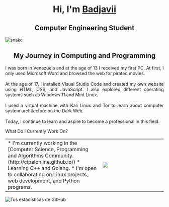 <!--! Title !-->

<h1 align="center">Hi, I'm <a href="https://badjavii.github.io/">Badjavii</a></h1>
<h2 align="center">Computer Engineering Student</h1>

![snake](static/grid-snake.svg)

<!--! About Me !-->

<h2 align="center">My Journey in Computing and Programming</h2>

<div style="text-align:justify;">
        <p>
            I was born in Venezuela and at the age of 13 I received my first PC. At first, I only used                 Microsoft Word and browsed the web for pirated movies.<br><br>At the age of 17, I installed 
           Visual Studio Code and created my own website using HTML, CSS, and JavaScript. I also explored              different operating systems such as Windows 11 and Mint Linux.<br><br>I used a virtual machine              with Kali Linux and Tor to learn about computer system architecture on the Dark Web.<br>                    <br>Today, I continue to learn and aspire to become a professional in this field.
        </p>
</div>

<!--! What Do I Currently Work On? !-->

</h2 align="center">What Do I Currently Work On?</h2>

<table align="center">
  
  <td width=60%>
    * I'm currently working in the [Computer Science, Programming and Algorithms Community.(http://cipalonline.github.io/)
    * Learning C++ and Golang.
    * I'm open to collaborating on Linux projects, web development, and Python programs.

  </td>

<td text-align="center">

  <div>
          <img src="https://github-readme-stats.vercel.app/api/top-langs/username=Druxorey&langs_count=10&theme=dracula&layout=compact&border_color=ff6e96&bg_color=00000000&"/>
  </div>

</td>

</table>

![Tus estadísticas de GitHub](https://github-readme-stats.vercel.app/api)
